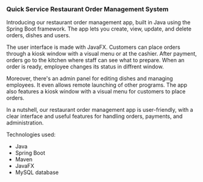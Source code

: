 ### Quick Service Restaurant Order Management System

Introducing our restaurant order management app, built in Java using the Spring Boot framework. The app lets you create, view, update, and delete orders, dishes and users.

The user interface is made with JavaFX. Customers can place orders through a kiosk window with a visual menu or at the cashier. After payment, orders go to the kitchen where staff can see what to prepare. When an order is ready, employee changes its status in diffrent window.

Moreover, there's an admin panel for editing dishes and managing employees. It even allows remote launching of other programs. The app also features a kiosk window with a visual menu for customers to place orders.

In a nutshell, our restaurant order management app is user-friendly, with a clear interface and useful features for handling orders, payments, and administration.

Technologies used:

- Java
- Spring Boot
- Maven
- JavaFX
- MySQL database
